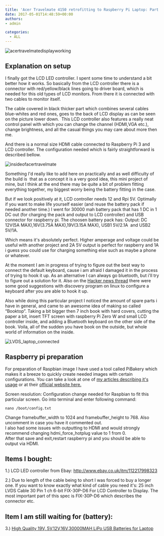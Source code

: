```yaml
---
title: 'Acer Travelmate 4150 retrofitting to Raspberry Pi Laptop: Part 2 – Working LCD and Raspbian'
date: 2017-05-01T14:48:59+00:00
authors:
- admin

categories:
  - ALL
---
```

![acertravelmatedisplayworking](posts/acertravelmatedisplayworking.jpg "")

## Explanation on setup

I finally got the LCD LED controller. I spent some time to understand a bit better how it works. So basically from the LCD controller there is a connector with red/yellow/black lines going to driver board, which is needed for this old types of LCD monitors. From there it is connected with two cables to monitor itself.

The cable covered in black thicker part which combines several cables blue-whites and red ones, goes to the back of LCD display as can be seen on the picture lower down.  This LCD controller also features a really neat control panel with which you can change the channel (HDMI,VGA etc.), change brightness, and all the casual things you may care about more then me.

And there is a normal size HDMI cable connected to Raspberry Pi 3 and LCD controller. The configuration needed which is fairly straightforward is described bellow.

![insideofacertravelmate](posts/insideofacertravelmate.jpg "")

Something I'd really like to add here on practically and as well difficulty of the build is  that as a concept it is a very good idea, this mini project of mine, but I think at the end there may be quite a bit of problem fitting everything together, my biggest worry being the battery fitting in the case.

But if we look positively at it, LCD controller needs 12 and Rpi 5V. Optimally if you want to make life yourself easier (and reuse the battery pack if needed another time.) I went for 30000 mah battery pack that has 1 DC in 1 DC out (for charging the pack and output to LCD controller) and USB connector for raspberry pi. The choosen battery pack has: Output: DC 12V(5A MAX),16V(3.75A MAX),19V(3.15A MAX), USB1 5V/2.1A  and USB2 5V/1A.

Which means it's absolutely perfect. Higher amperage and voltage could be useful with another project and 2A 5V output is perfect for raspberry and 1A i guess you could use for charging something else such as maybe a phone or whatever.

At the moment I am in progress of trying to figure out the best way to connect the default keyboard, cause i am afraid I damaged it in the process of trying to hook it up. As an alternative I can always go bluetooth, but i'll try to figure out a solution for it. Also on the [Hacker news thread](https://news.ycombinator.com/item?id=13967312) there were some good suggestions with discovery program on linux to configure a keyboard after you are able to hook it up.

Also while doing this particular project I noticed the amount of spare parts i have in general, and came to an awesome idea of making so called &#8220;Booktop&#8221;. Taking a bit bigger then 7 inch book with hard covers, cutting the paper a bit, insert TFT screen with raspberry Pi Zero W and small LCD controller inside, and adding a Bluetooth keyboard on the other side of the book. Voila, all of the sudden you have book on the outside, but whole world of information on the inside.

![LVDS_laptop_connected](posts/LVDS_laptop_connected.jpg "")

## **Raspberry pi preparation**

For preparation of Raspbian image I have used a tool called PiBakery which makes it a breeze to quickly create needed images with certain configurations. You can take a look at one of [my articles describing it's usage](https://codeandunicorns.com/pibakery-example-first-setup-wifi-boot-vnc/) or at their [official website here.](http://www.pibakery.org/)

Screen resolution: Configuration change needed for Raspbian to fit this particular screen. Go into terminal and enter following command:

`nano /boot/config.txt`

Change framebuffer\_width to 1024 and framebuffer\_height to 768. Also uncomment in case you have it commented out.  
I also had some issues with outputting to HDMI and would strongly recommend changing hdmi\_force\_hotplug value to 1 from 0.  
After that save and exit,restart raspberry pi and you should be able to output via HDMI.

## Items I bought:

1.) LCD LED controller from Ebay: <http://www.ebay.co.uk/itm/112217998323>

2.) Due to length of the cable being to short I was forced to buy a longer one. If you want to know exactly what kind of cable you need it's: 25 inch LVDS Cable 30 Pin 1 ch 6-bit FIX-30P-D6 For LCD Controller to Display. The most important part of this spec is FIX-30P-D6 which describes the connector etc.

## Item I am still waiting for (battery):

3.) [High Quality 19V, 5V,12V,16V,30000MAH LiPo USB Batteries for Laptop](https://www.aliexpress.com/item/High-Quality-19V-5V-12V-16V-30000MAH-LiPo-USB-Batteries-for-Laptop-Mobile-phone-Power-Bank/32570079504.html)